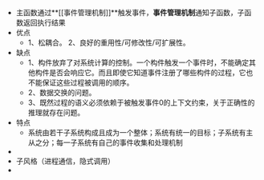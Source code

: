 - 主函数通过**[[事件管理机制]]**触发事件，**事件管理机制**通知子函数，子函数返回执行结果
- 优点
	- 1、松耦合。
	  2、良好的重用性/可修改性/可扩展性。
- 缺点
	- 1、构件放弃了对系统计算的控制。一个构件触发一个事件时，不能确定其他构件是否会响应它。而且即使它知道事件注册了哪些构件的过程，它也不能保证这些过程被调用的顺序。
	- 2、数据交换的问题。
	- 3、既然过程的语义必须依赖于被触发事件0的上下文约束，关于正确性的推理就存在问题。
- 特点
	- 系统由若干子系统构成且成为一个整体；系统有统一的目标；子系统有主从之分；每一子系统有自己的事件收集和处理机制
-
- 子风格（进程通信，隐式调用）
-